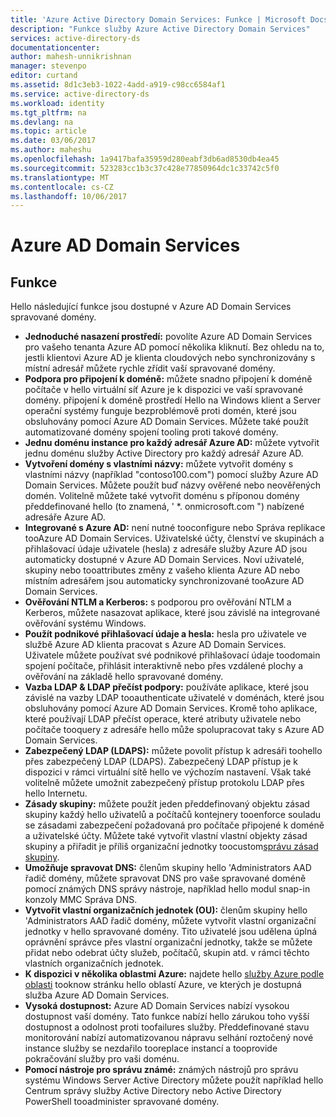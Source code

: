 ```yaml
---
title: 'Azure Active Directory Domain Services: Funkce | Microsoft Docs'
description: "Funkce služby Azure Active Directory Domain Services"
services: active-directory-ds
documentationcenter: 
author: mahesh-unnikrishnan
manager: stevenpo
editor: curtand
ms.assetid: 8d1c3eb3-1022-4add-a919-c98cc6584af1
ms.service: active-directory-ds
ms.workload: identity
ms.tgt_pltfrm: na
ms.devlang: na
ms.topic: article
ms.date: 03/06/2017
ms.author: maheshu
ms.openlocfilehash: 1a9417bafa35959d280eabf3db6ad8530db4ea45
ms.sourcegitcommit: 523283cc1b3c37c428e77850964dc1c33742c5f0
ms.translationtype: MT
ms.contentlocale: cs-CZ
ms.lasthandoff: 10/06/2017
---
```

# <a name="azure-ad-domain-services"></a>Azure AD Domain Services
## <a name="features"></a>Funkce
Hello následující funkce jsou dostupné v Azure AD Domain Services spravované domény.

* **Jednoduché nasazení prostředí:** povolíte Azure AD Domain Services pro vašeho tenanta Azure AD pomocí několika kliknutí. Bez ohledu na to, jestli klientovi Azure AD je klienta cloudových nebo synchronizovány s místní adresář můžete rychle zřídit vaší spravované domény.
* **Podpora pro připojení k doméně:** můžete snadno připojení k doméně počítače v hello virtuální síť Azure je k dispozici ve vaší spravované domény. připojení k doméně prostředí Hello na Windows klient a Server operační systémy funguje bezproblémově proti domén, které jsou obsluhovány pomocí Azure AD Domain Services. Můžete také použít automatizované domény spojení tooling proti takové domény.
* **Jednu doménu instance pro každý adresář Azure AD:** můžete vytvořit jednu doménu služby Active Directory pro každý adresář Azure AD.
* **Vytvoření domény s vlastními názvy:** můžete vytvořit domény s vlastními názvy (například "contoso100.com") pomocí služby Azure AD Domain Services. Můžete použít buď názvy ověřené nebo neověřených domén. Volitelně můžete také vytvořit doménu s příponou domény předdefinované hello (to znamená, ' *. onmicrosoft.com ") nabízené adresáře Azure AD.
* **Integrované s Azure AD:** není nutné tooconfigure nebo Správa replikace tooAzure AD Domain Services. Uživatelské účty, členství ve skupinách a přihlašovací údaje uživatele (hesla) z adresáře služby Azure AD jsou automaticky dostupné v Azure AD Domain Services. Noví uživatelé, skupiny nebo tooattributes změny z vašeho klienta Azure AD nebo místním adresářem jsou automaticky synchronizované tooAzure AD Domain Services.
* **Ověřování NTLM a Kerberos:** s podporou pro ověřování NTLM a Kerberos, můžete nasazovat aplikace, které jsou závislé na integrované ověřování systému Windows.
* **Použít podnikové přihlašovací údaje a hesla:** hesla pro uživatele ve službě Azure AD klienta pracovat s Azure AD Domain Services. Uživatele můžete používat své podnikové přihlašovací údaje toodomain spojení počítače, přihlásit interaktivně nebo přes vzdálené plochy a ověřování na základě hello spravované domény.
* **Vazba LDAP & LDAP přečíst podpory:** používáte aplikace, které jsou závislé na vazby LDAP tooauthenticate uživatelé v doménách, které jsou obsluhovány pomocí Azure AD Domain Services. Kromě toho aplikace, které používají LDAP přečíst operace, které atributy uživatele nebo počítače tooquery z adresáře hello může spolupracovat taky s Azure AD Domain Services.
* **Zabezpečený LDAP (LDAPS):** můžete povolit přístup k adresáři toohello přes zabezpečený LDAP (LDAPS). Zabezpečený LDAP přístup je k dispozici v rámci virtuální sítě hello ve výchozím nastavení. Však také volitelně můžete umožnit zabezpečený přístup protokolu LDAP přes hello Internetu.
* **Zásady skupiny:** můžete použít jeden předdefinovaný objektu zásad skupiny každý hello uživatelů a počítačů kontejnery tooenforce souladu se zásadami zabezpečení požadovaná pro počítače připojené k doméně a uživatelské účty. Můžete také vytvořit vlastní vlastní objekty zásad skupiny a přiřadit je příliš organizační jednotky toocustom[správu zásad skupiny](active-directory-ds-admin-guide-administer-group-policy.md).
* **Umožňuje spravovat DNS:** členům skupiny hello 'Administrators AAD řadič domény, můžete spravovat DNS pro vaše spravované doméně pomocí známých DNS správy nástroje, například hello modul snap-in konzoly MMC Správa DNS.
* **Vytvořit vlastní organizačních jednotek (OU):** členům skupiny hello 'Administrators AAD řadič domény, můžete vytvořit vlastní organizační jednotky v hello spravované domény. Tito uživatelé jsou udělena úplná oprávnění správce přes vlastní organizační jednotky, takže se můžete přidat nebo odebrat účty služeb, počítačů, skupin atd. v rámci těchto vlastních organizačních jednotek.
* **K dispozici v několika oblastmi Azure:** najdete hello [služby Azure podle oblasti](https://azure.microsoft.com/regions/#services/) tooknow stránku hello oblastí Azure, ve kterých je dostupná služba Azure AD Domain Services.
* **Vysoká dostupnost:** Azure AD Domain Services nabízí vysokou dostupnost vaší domény. Tato funkce nabízí hello zárukou toho vyšší dostupnost a odolnost proti toofailures služby. Předdefinované stavu monitorování nabízí automatizovanou nápravu selhání roztočený nové instance služby se nezdařilo tooreplace instancí a tooprovide pokračování služby pro vaši doménu.
* **Pomocí nástroje pro správu známé:** známých nástrojů pro správu systému Windows Server Active Directory můžete použít například hello Centrum správy služby Active Directory nebo Active Directory PowerShell tooadminister spravované domény.
